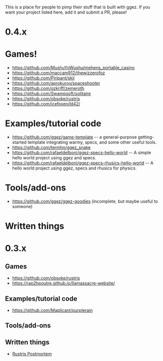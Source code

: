 This is a place for people to pimp their stuff that is built with ggez.  If you want your project listed here, add it and
submit a PR, please!

# 0.4.x

# Games!

 * <https://github.com/MushuYoWushu/mehens_portable_casino>
 * <https://github.com/maccam912/thewizzerofoz>
 * <https://github.com/Piripant/skii>
 * <https://github.com/aprokurov/spaceshooter>
 * <https://github.com/ozkriff/zemeroth>
 * <https://github.com/Swampsoft/solitaire>
 * <https://github.com/obsoke/rustris>
 * <https://github.com/icefoxen/ld42/>

# Examples/tutorial code

 * <https://github.com/ggez/game-template> -- a general-purpose getting-started template integrating warmy, specs, and some other useful tools.
 * <https://github.com/termhn/ggez_snake>
 * <https://github.com/rafaeldelboni/ggez-specs-hello-world> -- A simple hello world project using ggez and specs.
 * <https://github.com/rafaeldelboni/ggez-specs-rhusics-hello-world> -- A hello world project using ggez, specs and rhusics for physics.

# Tools/add-ons

 * <https://github.com/ggez/ggez-goodies> (incomplete, but maybe useful to someone)

# Written things


# 0.3.x

## Games

 * <https://github.com/obsoke/rustris>
 * <https://rap2hpoutre.github.io/llamassacre-website/> 

## Examples/tutorial code

 * <https://github.com/Maplicant/purplerain>

## Tools/add-ons

## Written things

 * [Rustris Postmortem](http://dale.io/blog/rustris-post-mortem.html)
